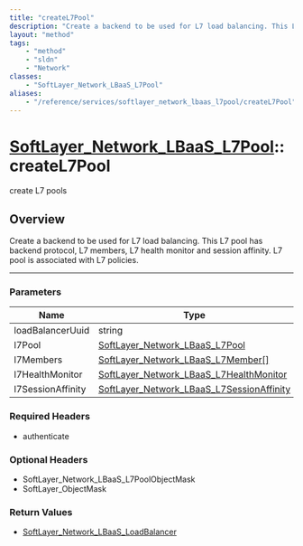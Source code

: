 ```yaml
---
title: "createL7Pool"
description: "Create a backend to be used for L7 load balancing. This L7 pool has backend protocol, L7 members, L7 health monitor and... "
layout: "method"
tags:
    - "method"
    - "sldn"
    - "Network"
classes:
    - "SoftLayer_Network_LBaaS_L7Pool"
aliases:
    - "/reference/services/softlayer_network_lbaas_l7pool/createL7Pool"
---
```

# [SoftLayer_Network_LBaaS_L7Pool](/reference/services/SoftLayer_Network_LBaaS_L7Pool)::createL7Pool

create L7 pools


## Overview 
Create a backend to be used for L7 load balancing. This L7 pool has backend protocol, L7 members, L7 health monitor and session affinity. L7 pool is associated with L7 policies. 

-----

### Parameters 
|Name | Type | Description |
| --- | --- | --- |
|loadBalancerUuid| string| |
|l7Pool| <a href='/reference/datatypes/SoftLayer_Network_LBaaS_L7Pool'>SoftLayer_Network_LBaaS_L7Pool </a>| |
|l7Members| <a href='/reference/datatypes/SoftLayer_Network_LBaaS_L7Member'>SoftLayer_Network_LBaaS_L7Member[] </a>| |
|l7HealthMonitor| <a href='/reference/datatypes/SoftLayer_Network_LBaaS_L7HealthMonitor'>SoftLayer_Network_LBaaS_L7HealthMonitor </a>| |
|l7SessionAffinity| <a href='/reference/datatypes/SoftLayer_Network_LBaaS_L7SessionAffinity'>SoftLayer_Network_LBaaS_L7SessionAffinity </a>| |


### Required Headers
* authenticate


### Optional Headers
* SoftLayer_Network_LBaaS_L7PoolObjectMask
* SoftLayer_ObjectMask

### Return Values
* <a href='/reference/datatypes/SoftLayer_Network_LBaaS_LoadBalancer'>SoftLayer_Network_LBaaS_LoadBalancer </a>




